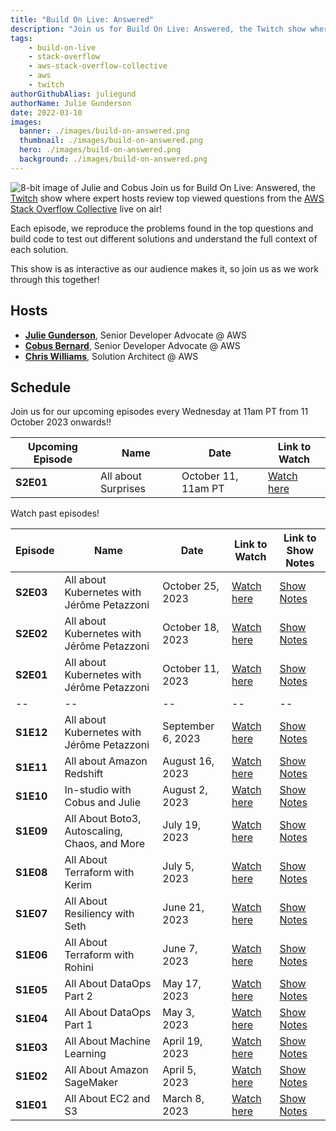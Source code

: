 ```yaml
---
title: "Build On Live: Answered"
description: "Join us for Build On Live: Answered, the Twitch show where expert hosts review top viewed questions from the AWS Stack Overflow Collective live on air!"
tags:
    - build-on-live
    - stack-overflow
    - aws-stack-overflow-collective
    - aws
    - twitch
authorGithubAlias: juliegund
authorName: Julie Gunderson
date: 2022-03-10
images:
  banner: ./images/build-on-answered.png
  thumbnail: ./images/build-on-answered.png
  hero: ./images/build-on-answered.png
  background: ./images/build-on-answered.png
---
```

![8-bit image of Julie and Cobus](images/buildonansweredgifimage.gif)
Join us for Build On Live: Answered, the [Twitch](https://twitch.tv/aws) show where expert hosts review top viewed questions from the [AWS Stack Overflow Collective](https://stackoverflow.com/collectives/aws) live on air!

Each episode, we reproduce the problems found in the top questions and build code to test out different solutions and understand the full context of each solution.

This show is as interactive as our audience makes it, so join us as we work through this together!

## Hosts

* [**Julie Gunderson**](https://twitter.com/Julie_Gund), Senior Developer Advocate @ AWS
* [**Cobus Bernard**](https://twitter.com/cobusbernard), Senior Developer Advocate @ AWS
* [**Chris Williams**](https://www.linkedin.com/in/the-devops-guy/), Solution Architect @ AWS

## Schedule

Join us for our upcoming episodes every Wednesday at 11am PT from 11 October 2023 onwards!!

| Upcoming Episode | Name| Date | Link to Watch |
|--|--|--|--|
| **S2E01** | All about Surprises | October 11, 11am PT | [Watch here](https://twitch.tv/aws) |

Watch past episodes!

| Episode | Name| Date | Link to Watch | Link to Show Notes |
|--|--|--|--|--|
| **S2E03** | All about Kubernetes with Jérôme Petazzoni | October 25, 2023 | [Watch here](https://www.twitch.tv/videos/1919526636) |[Show Notes](/livestreams/build-on-answered/2023-10-25) |
| **S2E02** | All about Kubernetes with Jérôme Petazzoni | October 18, 2023 | [Watch here](https://www.twitch.tv/videos/1919526636) |[Show Notes](/livestreams/build-on-answered/2023-10-18) |
| **S2E01** | All about Kubernetes with Jérôme Petazzoni | October 11, 2023 | [Watch here](https://www.twitch.tv/videos/1919526636) |[Show Notes](/livestreams/build-on-answered/2023-10-11) |
|--|--|--|--|--|
| **S1E12** | All about Kubernetes with Jérôme Petazzoni | September 6, 2023 | [Watch here](https://www.twitch.tv/videos/1919526636) |[Show Notes](/livestreams/build-on-answered/2023-09-06) |
| **S1E11** | All about Amazon Redshift | August 16, 2023 | [Watch here](https://www.twitch.tv/videos/1900421697) | [Show Notes](/livestreams/build-on-answered/2023-08-16) |
| **S1E10** | In-studio with Cobus and Julie | August 2, 2023 | [Watch here](https://www.twitch.tv/videos/1888395222) | [Show Notes](/livestreams/build-on-answered/2023-08-02) |
| **S1E09** | All About Boto3, Autoscaling, Chaos, and More | July 19, 2023 | [Watch here](https://www.twitch.tv/videos/1876114874) | [Show Notes](/livestreams/build-on-answered/2023-07-19) |
| **S1E08** | All About Terraform with Kerim | July 5, 2023 | [Watch here](https://www.twitch.tv/videos/1864025107) | [Show Notes](/livestreams/build-on-answered/2023-07-05) |
| **S1E07** | All About Resiliency with Seth | June 21, 2023 | [Watch here](https://www.twitch.tv/videos/1856494950) | [Show Notes](/livestreams/build-on-answered/2023-06-21) |
| **S1E06** | All About Terraform with Rohini | June 7, 2023 | [Watch here](https://www.twitch.tv/videos/1850485117) | [Show Notes](/livestreams/build-on-answered/2023-06-07) |
| **S1E05** | All About DataOps Part 2 | May 17, 2023 | [Watch here](https://www.twitch.tv/videos/1850492587) | [Show Notes](/livestreams/build-on-answered/2023-05-17) |
| **S1E04** | All About DataOps Part 1 | May 3, 2023 | [Watch here](https://www.twitch.tv/aws) | [Show Notes](/livestreams/build-on-answered/2023-05-03) |
| **S1E03** | All About Machine Learning | April 19, 2023 | [Watch here](https://www.twitch.tv/videos/1785690757) | [Show Notes](/livestreams/build-on-answered/2023-04-19) |
| **S1E02** | All About Amazon SageMaker | April 5, 2023 | [Watch here](https://www.twitch.tv/aws) | [Show Notes](/livestreams/build-on-answered/2023-04-05) |
| **S1E01** | All About EC2 and S3 | March 8, 2023 | [Watch here](https://www.twitch.tv/videos/1752019282) | [Show Notes](/livestreams/build-on-answered/2023-03-08) |
